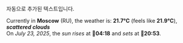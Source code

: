
자동으로 추가된 텍스트입니다.

<!--START_SECTION:weather:moscow-->
Currently in **Moscow** (RU), the weather is: **21.7°C** (feels like **21.9°C**), ***scattered clouds***<br/>
On *July 23, 2025*, the *sun rises* at 🌅**04:18** and *sets* at 🌇**20:53**.
<!--END_SECTION:weather-->
